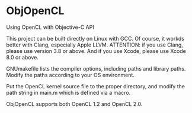 # ObjOpenCL
Using OpenCL with Objective-C API

This project can be built directly on Linux with GCC. Of course, it workds better with Clang, especially Apple LLVM.
ATTENTION: if you use Clang, please use version 3.8 or above. And if you use Xcode, please use Xcode 8.0 or above.

GNUmakefile lists the compiler options, including paths and library paths. Modify the paths according to your OS environment.

Put the OpenCL kernel source file to the proper directory, and modify the path string in main.m which is defined via a macro.

ObjOpenCL supports both OpenCL 1.2 and OpenCL 2.0.
